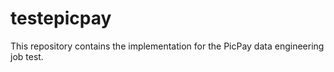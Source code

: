 # testepicpay
This repository contains the implementation for the PicPay data engineering job test.
